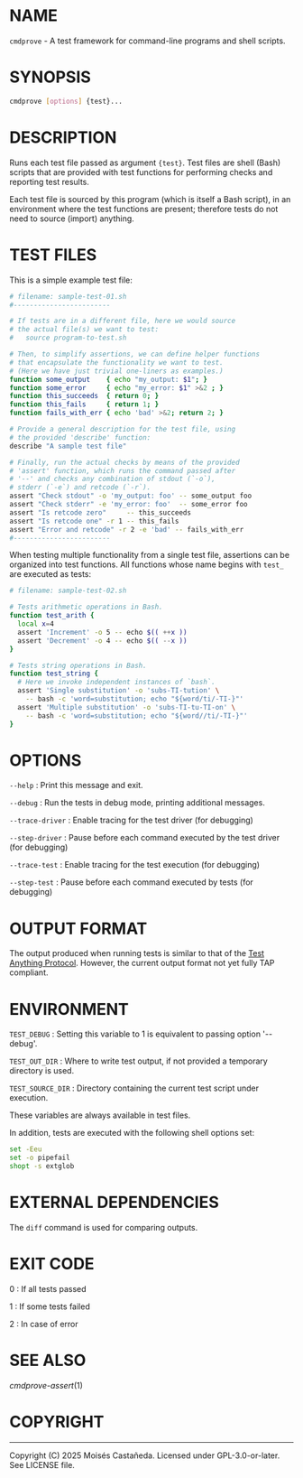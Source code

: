 # NAME

`cmdprove` - A test framework for command-line programs and shell scripts.

# SYNOPSIS

```bash
cmdprove [options] {test}...
```

# DESCRIPTION

Runs each test file passed as argument `{test}`. Test files are shell (Bash) scripts that
are provided with test functions for performing checks and reporting test results.

Each test file is sourced by this program (which is itself a Bash script), in an
environment where the test functions are present; therefore tests do not need to source
(import) anything.


# TEST FILES

This is a simple example test file:

  ```bash
  # filename: sample-test-01.sh
  #------------------------

  # If tests are in a different file, here we would source
  # the actual file(s) we want to test:
  #   source program-to-test.sh

  # Then, to simplify assertions, we can define helper functions
  # that encapsulate the functionality we want to test.
  # (Here we have just trivial one-liners as examples.)
  function some_output    { echo "my_output: $1"; }
  function some_error     { echo "my_error: $1" >&2 ; }
  function this_succeeds  { return 0; }
  function this_fails     { return 1; }
  function fails_with_err { echo 'bad' >&2; return 2; }

  # Provide a general description for the test file, using
  # the provided 'describe' function:
  describe "A sample test file"
  
  # Finally, run the actual checks by means of the provided
  # 'assert' function, which runs the command passed after
  # '--' and checks any combination of stdout (`-o`),
  # stderr (`-e`) and retcode (`-r`).
  assert "Check stdout" -o 'my_output: foo' -- some_output foo
  assert "Check stderr" -e 'my_error: foo'  -- some_error foo
  assert "Is retcode zero"     -- this_succeeds
  assert "Is retcode one" -r 1 -- this_fails
  assert "Error and retcode" -r 2 -e 'bad' -- fails_with_err
  #------------------------
  ```

When testing multiple functionality from a single test file, assertions can be organized
into test functions. All functions whose name begins with `test_` are executed as tests:

  ```bash
  # filename: sample-test-02.sh

  # Tests arithmetic operations in Bash.
  function test_arith {
    local x=4
    assert 'Increment' -o 5 -- echo $(( ++x ))
    assert 'Decrement' -o 4 -- echo $(( --x ))
  }

  # Tests string operations in Bash.
  function test_string {
    # Here we invoke independent instances of `bash`.
    assert 'Single substitution' -o 'subs-TI-tution' \
      -- bash -c 'word=substitution; echo "${word/ti/-TI-}"'
    assert 'Multiple substitution' -o 'subs-TI-tu-TI-on' \
      -- bash -c 'word=substitution; echo "${word//ti/-TI-}"'
  }
  ```


# OPTIONS

`--help`
: Print this message and exit.

`--debug`
: Run the tests in debug mode, printing additional messages.

`--trace-driver`
: Enable tracing for the test driver (for debugging)

`--step-driver`
: Pause before each command executed by the test driver (for debugging)

`--trace-test`
: Enable tracing for the test execution (for debugging)

`--step-test`
: Pause before each command executed by tests (for debugging)


# OUTPUT FORMAT

The output produced when running tests is similar to that of the
[Test Anything Protocol](https://testanything.org/). However, the current output format
not yet fully TAP compliant.


# ENVIRONMENT

`TEST_DEBUG`
: Setting this variable to 1 is equivalent to passing option '--debug'.

`TEST_OUT_DIR`
: Where to write test output, if not provided a temporary directory is used.

`TEST_SOURCE_DIR`
: Directory containing the current test script under execution.

These variables are always available in test files.

In addition, tests are executed with the following shell options set:

  ```bash
  set -Eeu
  set -o pipefail
  shopt -s extglob
  ```

# EXTERNAL DEPENDENCIES

The `diff` command is used for comparing outputs.


# EXIT CODE

0
: If all tests passed

1
: If some tests failed

2
: In case of error


# SEE ALSO

*cmdprove-assert*(1)


# COPYRIGHT
---
Copyright (C) 2025 Moisés Castañeda.
Licensed under GPL-3.0-or-later. See LICENSE file.
<!-- SPDX-License-Identifier: GPL-3.0-or-later -->

